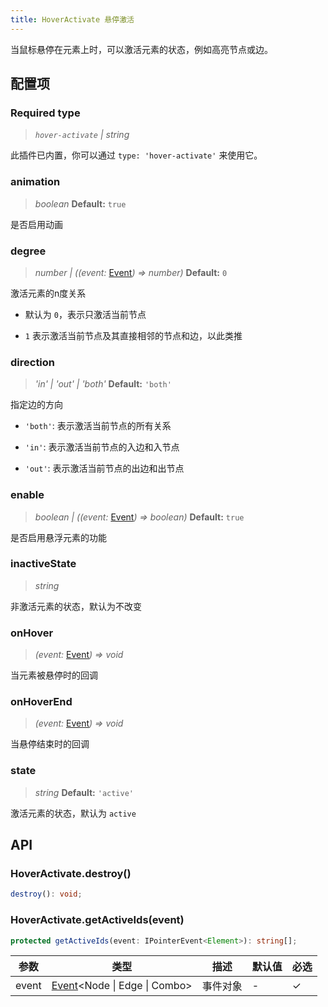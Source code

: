 ```yaml
---
title: HoverActivate 悬停激活
---
```


当鼠标悬停在元素上时，可以激活元素的状态，例如高亮节点或边。

## 配置项

### <Badge type="success">Required</Badge> type

> _`hover-activate` \| string_

此插件已内置，你可以通过 `type: 'hover-activate'` 来使用它。

### animation

> _boolean_ **Default:** `true`

是否启用动画

### degree

> _number \| ((event:_ [Event](/api/event#事件对象属性)_) => number)_ **Default:** `0`

激活元素的n度关系

- 默认为 `0`，表示只激活当前节点

- `1` 表示激活当前节点及其直接相邻的节点和边，以此类推

### direction

> _'in' \| 'out' \| 'both'_ **Default:** `'both'`

指定边的方向

- `'both'`: 表示激活当前节点的所有关系

- `'in'`: 表示激活当前节点的入边和入节点

- `'out'`: 表示激活当前节点的出边和出节点

### enable

> _boolean \| ((event:_ [Event](/api/event#事件对象属性)_) => boolean)_ **Default:** `true`

是否启用悬浮元素的功能

### inactiveState

> _string_

非激活元素的状态，默认为不改变

### onHover

> _(event:_ [Event](/api/event#事件对象属性)_) => void_

当元素被悬停时的回调

### onHoverEnd

> _(event:_ [Event](/api/event#事件对象属性)_) => void_

当悬停结束时的回调

### state

> _string_ **Default:** `'active'`

激活元素的状态，默认为 `active`

## API

### HoverActivate.destroy()

```typescript
destroy(): void;
```

### HoverActivate.getActiveIds(event)

```typescript
protected getActiveIds(event: IPointerEvent<Element>): string[];
```

| 参数  | 类型                                                       | 描述     | 默认值 | 必选 |
| ----- | ---------------------------------------------------------- | -------- | ------ | ---- |
| event | [Event](/api/event#事件对象属性)&lt;Node \| Edge \| Combo> | 事件对象 | -      | ✓    |
